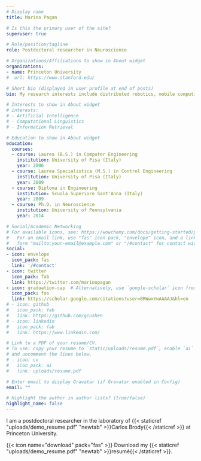 ```yaml
---
# Display name
title: Marino Pagan

# Is this the primary user of the site?
superuser: true

# Role/position/tagline
role: Postdoctoral researcher in Neuroscience

# Organizations/Affiliations to show in About widget
organizations:
- name: Princeton University
#  url: https://www.stanford.edu/

# Short bio (displayed in user profile at end of posts)
bio: My research interests include distributed robotics, mobile computing and programmable matter.

# Interests to show in About widget
# interests:
# - Artificial Intelligence
# - Computational Linguistics
# - Information Retrieval

# Education to show in About widget
education:
  courses:
  - course: Laurea (B.S.) in Computer Engineering
    institution: University of Pisa (Italy)
    year: 2006
  - course: Laurea Specialistica (M.S.) in Control Engineering
    institution: University of Pisa (Italy)
    year: 2009
  - course: Diploma in Engineering
    institution: Scuola Superiore Sant'Anna (Italy)
    year: 2009
  - course: Ph.D. in Neuroscience
    institution: University of Pennsylvania
    year: 2014

# Social/Academic Networking
# For available icons, see: https://wowchemy.com/docs/getting-started/page-builder/#icons
#   For an email link, use "fas" icon pack, "envelope" icon, and a link in the
#   form "mailto:your-email@example.com" or "/#contact" for contact widget.
social:
- icon: envelope
  icon_pack: fas
  link: '/#contact'
- icon: twitter
  icon_pack: fab
  link: https://twitter.com/marinopagan
- icon: graduation-cap  # Alternatively, use `google-scholar` icon from `ai` icon pack
  icon_pack: fas
  link: https://scholar.google.com/citations?user=BRWwxYwAAAAJ&hl=en
# - icon: github
#   icon_pack: fab
#   link: https://github.com/gcushen
# - icon: linkedin
#   icon_pack: fab
#   link: https://www.linkedin.com/

# Link to a PDF of your resume/CV.
# To use: copy your resume to `static/uploads/resume.pdf`, enable `ai` icons in `params.toml`, 
# and uncomment the lines below.
# - icon: cv
#   icon_pack: ai
#   link: uploads/resume.pdf

# Enter email to display Gravatar (if Gravatar enabled in Config)
email: ""

# Highlight the author in author lists? (true/false)
highlight_name: false
---
```


I am a postdoctoral researcher in the laboratory of {{< staticref "uploads/demo_resume.pdf" "newtab" >}}Carlos Brody{{< /staticref >}} at Princeton University.

{{< icon name="download" pack="fas" >}} Download my {{< staticref "uploads/demo_resume.pdf" "newtab" >}}resumé{{< /staticref >}}.
